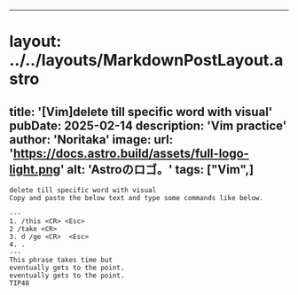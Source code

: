 
---
# layout: ../../layouts/MarkdownPostLayout.astro
title: '[Vim]delete till specific word with visual'
pubDate: 2025-02-14
description: 'Vim practice'
author: 'Noritaka'
image:
    url: 'https://docs.astro.build/assets/full-logo-light.png'
    alt: 'Astroのロゴ。'
tags: ["Vim",]
---


```
delete till specific word with visual
Copy and paste the below text and type some commands like below.

---
1. /this <CR> <Esc> 
2 /take <CR>
3. d /ge <CR>  <Esc>
4. .
---
This phrase takes time but
eventually gets to the point.
eventually gets to the point.
TIP48
```
